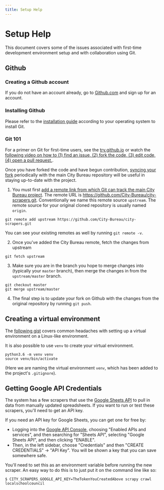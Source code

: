 ```yaml
---
title: Setup Help
---
```


<h1 class="hidden">Setup Help</h1>

This document covers some of the issues associated with first-time development environment setup and with collaboration using Git.

## Github

### Creating a Github account
If you do not have an account already, go to [Github.com](https://github.com/) and sign up for an account.

### Installing Github
Please refer to the [installation guide](https://git-scm.com/book/en/v2/Getting-Started-Installing-Git) according to your operating system to install Git.

### Git 101
For a primer on Git for first-time users, see the [try.github.io](https://try.github.io/levels/1/challenges/1) or watch the [following video on how to (1) find an issue, (2) fork the code, (3) edit code, (4) open a pull request.](https://www.youtube.com/watch?list=PLyCZ96_3y5LXfPVZkHjhHRuIWhcjvCyQA&v=m_MjzgvVZ28).

Once you have forked the code and have begun contribution, [syncing your fork](https://help.github.com/articles/syncing-a-fork/) periodically with the main City Bureau repository will be useful in staying up-to-date with the project.

1. You must first [add a remote link from which Git can track the main City Bureau project](https://help.github.com/articles/configuring-a-remote-for-a-fork/). The remote URL is <https://github.com/City-Bureau/city-scrapers.git>. Conventionally we name this remote source `upstream`. The remote source for your original cloned repository is usually named `origin`.

```
git remote add upstream https://github.com/City-Bureau/city-scrapers.git
```
You can see your existing remotes as well by running `git remote -v`.

2. Once you've added the City Bureau remote, fetch the changes from upstream
```
git fetch upstream
```
3. Make sure you are in the branch you hope to merge changes into (typically your `master` branch), then merge the changes in from the `upstream/master` branch. 
```
git checkout master
git merge upstream/master
```
4. The final step is to update your fork on Github with the changes from the original repository by running `git push`.


## Creating a virtual environment

The [following gist](https://gist.github.com/bonfirefan/c5556ca54e8bbe9d83764730c36a4b3e) covers common headaches with setting up a virtual environment on a Linux-like environment.

It is also possible to use `venv` to create your virtual environment. 
```
python3.6 -m venv venv
source venv/bin/activate
```
(Here we are naming the virtual environment `venv`, which has been added to the project's `.gitignore`).

## Getting Google API Credentials

The system has a few scrapers that use the [Google Sheets API]() to pull in
data from manually updated spreadsheets. If you want to run or test these
scrapers, you'll need to get an API key.

If you need an API key for Google Sheets, you can get one for free by:
* Logging into the [Google API Console](https://console.cloud.google.com/apis), choosing "Enabled APIs and services", and then searching for "Sheets API", selecting "Google Sheets API", and then clicking "ENABLE".
* Then, in the left sidebar, choose "Credentials" and then "CREATE CREDENTIALS" -> "API Key". You will be shown a key that you can save somewhere safe.

You'll need to set this as an environment variable before running the new scraper. An easy way to do this is to just put it on the command line like so:

```shell
$ CITY_SCRAPERS_GOOGLE_API_KEY=TheTokenYouCreatedAbove scrapy crawl localschoolcouncil
```
